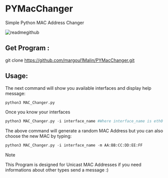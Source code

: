 # PYMacChanger
Simple Python MAC Address Changer

![readmegithub](https://github.com/user-attachments/assets/2540f990-0555-4fb7-8544-b67a89d7327d)

## Get Program : 

git clone https://github.com/margoul1Malin/PYMacChanger.git


## Usage:

The next command will show you available interfaces and display help message:

```python 
python3 MAC_Changer.py  
```
Once you know your interfaces

```python 
python3 MAC_Changer.py -i interface_name #Where interface_name is eth0 or wlan0 in most cases
```

The above command will generate a random MAC Address but you can also choose the new MAC by typing:

```python 
python3 MAC_Changer.py -i interface_name -m AA:BB:CC:DD:EE:FF
```



> [!NOTE]
> This Program is designed for Unicast MAC Addresses if you need informations about other types send a message :)
